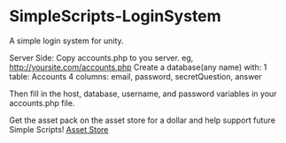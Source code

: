 # SimpleScripts-LoginSystem
A simple login system for unity.

Server Side:
Copy accounts.php to you server.
	eg, http://yoursite.com/accounts.php
Create a database(any name) with:
1 table:	Accounts
4 columns:	email, password, secretQuestion, answer

Then fill in the host, database, username, and password variables in your accounts.php file.

Get the asset pack on the asset store for a dollar and help support future Simple Scripts! <a href="http://u3d.as/jmX">Asset Store</a>
